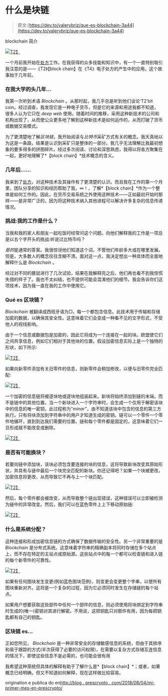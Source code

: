 # 什么是块链

> 原文:[https://dev.to/valerybriz/que-es-blockchain-3a44](https://dev.to/valerybriz/que-es-blockchain-3a44)

blockchain 简介

[![](../Images/fda97a9b723025e3fc22ed4474cdbb1e.png)T2】](https://res.cloudinary.com/practicaldev/image/fetch/s--Apw56egY--/c_limit%2Cf_auto%2Cfl_progressive%2Cq_auto%2Cw_880/https://cdn-images-1.medium.com/max/1001/0%2AEw4UsuEkKxQOHmrV)

一个月前我开始在[处方](https://www.prescrypto.com/)工作。在我获得的众多技能和知识中，有一个一直特别吸引我注意的是——《T2》【block chain】在《T4》电子处方的产生中的应用。这个故事始于几年前。

### [](#en-mis-primeros-a%C3%B1os-de-universidad)在我大学的头几年…

我第一次听到术语 *Blockchain* 。从那时起，我几乎总是听到他们谈论‘T2’bit coin。经过调查，我发现它是一种电子货币，但是它的来源和用途我都不知道，很多人认为它只在 *deep web* 使用。随着时间的推移，采用这种新技术的公司和机构出现了，从而使公众更多地了解到这种新技术是如何运作的，从而打破了货币或数据交易模式。

为了更清楚地了解*区块链*，我开始阅读与*比特币*采矿方式有关的概念。我天真地以为这是一条路，结果是认识到采矿只是整体的一部分。我几乎无法理解比我最初想象的要多得多的拼图碎片。经过多次阅读、讨论和深思熟虑，我得以将各方聚集在一起，更好地理解了*【block chain】*技术概念的含义。

### [](#varios-a%C3%B1os-despu%C3%A9s)几年后……

我来到了[处方](https://www.prescrypto.com/)，对这种技术及其操作有了更清楚的认识。而且我在工作的第一个月里，团队分享的知识和经历帮助了我，∞！，了解*【block chain】*作为一个整体是如何工作的。因此，在货币交易系统之外使用这种技术——正如最初开始时那样——是非常广泛的，因为将这种技术纳入其他进程可以解决许多复杂的信息传递情况。

### [](#reto-de-qu%C3%A9-se-trata-mi-trabajo)挑战:我的工作是什么？

当我和我的家人和朋友一起吃饭时经常问这个问题。向他们解释我的工作是一项总是以五个字开头的挑战:听说过比特币吗？

*是的*是通常的答案。我很惊讶他们知道这个词，不管他们年龄多大或在哪里发展。但是，大多数人的概念往往含糊不清。面对这一点，我决定想出一种具体而全面地解释什么是 *Blockchain* 。

经过对不同的豚鼠进行了几次试验，结果在我解释完之后，他们再也看不到我惊慌失措的样子了。我也不太纠结，也不提供可能会混淆他们的细节。我会告诉你们这项技术，因为我一直在我的工作中使用它。

### [](#qu%C3%A9-es-blockchain)Qué es 区块链？

*Blockchain* 被翻译成西班牙语为□，每一个都包含信息。此技术用于传输和存储加密的数据，以确保其安全性。这意味着它们会变成一种看不见的文字形式，不受他人的视线影响。

由于一个信息或数据包是加密的，因此它将成为一个连接在一起的块。欧盟使它们之间共享信息，例如它们相对于其他块的位置。假设加密信息实际上是一个独特的形状，如下所示:

[![](../Images/e23dbee1378b08185aeab9555f4207e2.png)T2】](https://res.cloudinary.com/practicaldev/image/fetch/s--72wwPrZ1--/c_limit%2Cf_auto%2Cfl_progressive%2Cq_auto%2Cw_880/https://cdn-images-1.medium.com/max/214/0%2AMhRXTkAW_NpNrNcE)

如果向新零件添加有关旧零件的信息，则新零件会稍加修改，以便与旧零件完全匹配:

[![](../Images/60c55cedb7f8231899d3c56cbe87a54b.png)T2】](https://res.cloudinary.com/practicaldev/image/fetch/s--2ComrWj_--/c_limit%2Cf_auto%2Cfl_progressive%2Cq_auto%2Cw_880/https://cdn-images-1.medium.com/max/292/0%2AfRhKK3yPIntSRg_c)

一个加密的信息链将被逐块地或逐块地组装起来。新块将始终添加到链的末端，而不是链中的其他位置。当一个新块进入一个字符串时，会生成一个仅用于解密该块中的信息的唯一密钥，此过程称为“*minar”*，由不知道该块中包含的信息的第三方执行。只有将块添加到字符串中的用户才知道生成的密钥。链可以一个零件一个零件地循环，直到到达我们需要的位置。链和每个零件都是固定的，这意味着它们一旦形成就不能改变或删除。

[![](../Images/bb0c9e44139a76d90d3552be28bdef86.png)T2】](https://res.cloudinary.com/practicaldev/image/fetch/s--5Dyqe4kt--/c_limit%2Cf_auto%2Cfl_progressive%2Cq_auto%2Cw_880/https://cdn-images-1.medium.com/max/254/0%2ApARVExuYqnZjqNxO)

### [](#es-posible-cambiar-alguno-de-los-bloques)是否有可能换块？

若要向链中添加块，该块必须包含要连接的块的信息，这将导致新块改变其原始形状，并具有与链中最后一个块完全匹配的新块。你还记得吧？如果一个块被更改，加密信息将更改，从而导致它不再与上一个块匹配。

[![](../Images/ffec42b40f8948592e7841cac6f1b140.png)T2】](https://res.cloudinary.com/practicaldev/image/fetch/s--oNC-t9kZ--/c_limit%2Cf_auto%2Cfl_progressive%2Cq_auto%2Cw_880/https://cdn-images-1.medium.com/max/281/0%2ABqIaxsd0ijAi_r_s)

然后，每个零件都会被改变，从而导致整个链出现错误，这种错误可以立即被检测为链中的异常改变。然后，我们可以在蓝色零件上上下移动原始链:

[![](../Images/386abe4a8b99b73bb208c69c1fdc829d.png)T2】](https://res.cloudinary.com/practicaldev/image/fetch/s--01HzFDKU--/c_limit%2Cf_auto%2Cfl_progressive%2Cq_auto%2Cw_880/https://cdn-images-1.medium.com/max/371/0%2AXKIZu-vD_ZmAP3oQ)

### [](#qu%C3%A9-es-un-sistema-distribuido)什么是系统分配？

这种连接和形成加密信息链的方式确保了数据传输的安全性。另一个非常重要的是 *Blockchain* 是分布式系统。这意味着字符串的精确副本将同时存储在多个站点上，而不存在特定的主站点或原始源。这些站点中的每一个都可以检查链和进入链的每个新零件的可靠性。

[![](../Images/79d6f0f9808c580d069254704259baf9.png)T2】](https://res.cloudinary.com/practicaldev/image/fetch/s--Mc1PZetU--/c_limit%2Cf_auto%2Cfl_progressive%2Cq_auto%2Cw_880/https://cdn-images-1.medium.com/max/523/0%2AKj7pA5PQww8SDfv-)

如果有任何图块发生变更(例如蓝色图块范例)，则变更会变更整个字串，以使所有图块重新对齐。这将是一个复杂的过程，因为它必须同时发生在存储链的每个站点。

如果用户想要获取这些部件中任何一个部件的信息，则必须使用将块绑定到字符串时生成的(唯一)密钥对其进行解密。不用说，这把钥匙只对那件有用，因为每把钥匙都有自己的钥匙。

### [](#blockchain-es)区块链 es…

正如您所见， *Blockchain* 是一种非常安全的存储敏感信息的系统，但由于其排序和易于跟踪的方式(半次获得了必要的访问权限)，在需要以复杂方式存储互连信息的情况下，即使这些信息不是必需的，也可能会很有用

我希望这种笼统但具体的解释有助于了解什么是*【block chain】*；或者，如果概念已经明确，但又不知道如何解释，现在这样做比较容易。

origination e publica do en[http://blog . prescrypto . com/2018/08/04/mi-primer-mes-en-prescrypto/](http://blog.prescrypto.com/2018/08/04/mi-primer-mes-en-prescrypto/)